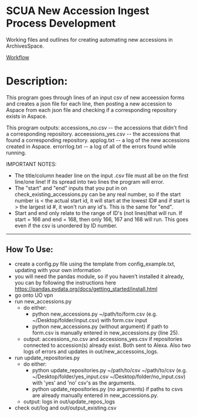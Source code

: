 # SCUA New Accession Ingest Process Development

Working files and outlines for creating automating new accessions in ArchivesSpace.

[Workflow](https://uoregon.sharepoint.com/:u:/s/O365_SCUAprocessing/ES8hGWg_DoJEkE4B2ViETJ4B7sYGi2O9DMJI8LQb5HFwIQ?e=uI8MBR)

# Description:
This program goes through lines of an input csv of new acceession forms 
and creates a json file for each line, then posting a new accession to Aspace
from each json file and checking if a corresponding repository exists in Aspace. 

This program outputs: 
accessions_no.csv -- the accessions that didn't find a corresponding repository.
acceessions_yes.csv -- the accessions that found a corresponding repository.
applog.txt -- a log of the new accessions created in Aspace.
errorrlog.txt -- a log of all of the errors found while running.


IMPORTANT NOTES:
- The title/column header line on the input .csv file must all be on the first line/one line! If its spread into two lines the program will error.
- The "start" and "end" inputs that you put in on check_existing_accessions.py can be any real number, so if the start number is < the actual start id, it will start at the lowest ID# and 
if start is > the largest id #, it won't run any id's. This is the same for "end".
- Start and end only relate to the range of ID's (not lines)that will run. If start = 166 and end = 168, then only 166, 167 and 168 will run. This goes even if the csv is unordered by ID number.

-------------------------------------------------------
How To Use:
-----------
- create a config.py file using the template from config_example.txt, 
  updating with your own information 
- you will need the pandas module, so if you haven't installed it already,
  you can by following the instructions here https://pandas.pydata.org/docs/getting_started/install.html
- go onto UO vpn
- run new_accessions.py 
  - do either:
    - python new_accessions.py ~/path/to/form.csv (e.g. ~/Desktop/folder/input.csv) with form.csv input
    - python new_accessions.py (without argument) if path to form.csv is manually entered in new_accessions.py (line 25).
  - output: accessions_no.csv and accessions_yes.csv if repositories connected to accession(s) already exist. Both sent to Alexa. Also two logs of errors and updates in out/new_accessoins_logs.
- run update_repositories.py
  - do either:
    - python update_repositories.py ~/path/to/csv ~/path/to/csv (e.g. ~/Desktop/folder/yes_input.csv ~/Desktop/folder/no_input.csv) with 'yes' and 'no' csv's as the arguments.
    - python update_repositories.py (no arguments) if paths to csvs are already manually entered in new_accessions.py.
  - output: logs in out/update_repos_logs 
- check out/log and out/output_existing.csv 
